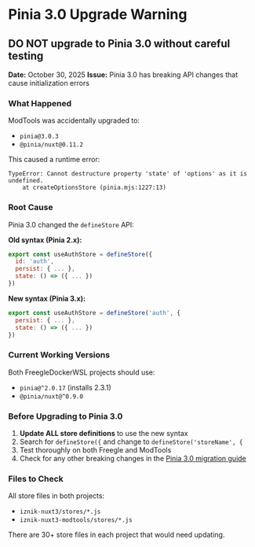 # Pinia 3.0 Upgrade Warning

## DO NOT upgrade to Pinia 3.0 without careful testing

**Date:** October 30, 2025
**Issue:** Pinia 3.0 has breaking API changes that cause initialization errors

### What Happened

ModTools was accidentally upgraded to:
- `pinia@3.0.3`
- `@pinia/nuxt@0.11.2`

This caused a runtime error:
```
TypeError: Cannot destructure property 'state' of 'options' as it is undefined.
    at createOptionsStore (pinia.mjs:1227:13)
```

### Root Cause

Pinia 3.0 changed the `defineStore` API:

**Old syntax (Pinia 2.x):**
```javascript
export const useAuthStore = defineStore({
  id: 'auth',
  persist: { ... },
  state: () => ({ ... })
})
```

**New syntax (Pinia 3.x):**
```javascript
export const useAuthStore = defineStore('auth', {
  persist: { ... },
  state: () => ({ ... })
})
```

### Current Working Versions

Both FreegleDockerWSL projects should use:
- `pinia@^2.0.17` (installs 2.3.1)
- `@pinia/nuxt@^0.9.0`

### Before Upgrading to Pinia 3.0

1. **Update ALL store definitions** to use the new syntax
2. Search for `defineStore({` and change to `defineStore('storeName', {`
3. Test thoroughly on both Freegle and ModTools
4. Check for any other breaking changes in the [Pinia 3.0 migration guide](https://pinia.vuejs.org/cookbook/migration-v2-v3.html)

### Files to Check

All store files in both projects:
- `iznik-nuxt3/stores/*.js`
- `iznik-nuxt3-modtools/stores/*.js`

There are 30+ store files in each project that would need updating.
